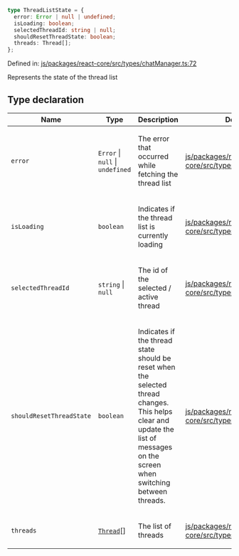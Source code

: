 ```ts
type ThreadListState = {
  error: Error | null | undefined;
  isLoading: boolean;
  selectedThreadId: string | null;
  shouldResetThreadState: boolean;
  threads: Thread[];
};
```

Defined in: [js/packages/react-core/src/types/chatManager.ts:72](https://github.com/thesysdev/crayon/blob/main/js/packages/react-core/src/types/chatManager.ts#L72)

Represents the state of the thread list

## Type declaration

<table>
<thead>
<tr>
<th>Name</th>
<th>Type</th>
<th>Description</th>
<th>Defined in</th>
</tr>
</thead>
<tbody>
<tr>
<td>

<a id="error"></a> `error`

</td>
<td>

`Error` \| `null` \| `undefined`

</td>
<td>

The error that occurred while fetching the thread list

</td>
<td>

[js/packages/react-core/src/types/chatManager.ts:78](https://github.com/thesysdev/crayon/blob/main/js/packages/react-core/src/types/chatManager.ts#L78)

</td>
</tr>
<tr>
<td>

<a id="isloading"></a> `isLoading`

</td>
<td>

`boolean`

</td>
<td>

Indicates if the thread list is currently loading

</td>
<td>

[js/packages/react-core/src/types/chatManager.ts:76](https://github.com/thesysdev/crayon/blob/main/js/packages/react-core/src/types/chatManager.ts#L76)

</td>
</tr>
<tr>
<td>

<a id="selectedthreadid"></a> `selectedThreadId`

</td>
<td>

`string` \| `null`

</td>
<td>

The id of the selected / active thread

</td>
<td>

[js/packages/react-core/src/types/chatManager.ts:80](https://github.com/thesysdev/crayon/blob/main/js/packages/react-core/src/types/chatManager.ts#L80)

</td>
</tr>
<tr>
<td>

<a id="shouldresetthreadstate"></a> `shouldResetThreadState`

</td>
<td>

`boolean`

</td>
<td>

Indicates if the thread state should be reset when the selected thread changes. This helps clear and update the list of messages on the screen when switching
between threads.

</td>
<td>

[js/packages/react-core/src/types/chatManager.ts:83](https://github.com/thesysdev/crayon/blob/main/js/packages/react-core/src/types/chatManager.ts#L83)

</td>
</tr>
<tr>
<td>

<a id="threads"></a> `threads`

</td>
<td>

[`Thread`](Thread.md)[]

</td>
<td>

The list of threads

</td>
<td>

[js/packages/react-core/src/types/chatManager.ts:74](https://github.com/thesysdev/crayon/blob/main/js/packages/react-core/src/types/chatManager.ts#L74)

</td>
</tr>
</tbody>
</table>
